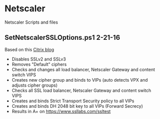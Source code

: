 # Netscaler
Netscaler Scripts and files

## SetNetscalerSSLOptions.ps1 2-21-16
Based on this [Citrix blog](https://www.citrix.com/blogs/2015/05/22/scoring-an-a-at-ssllabs-com-with-citrix-netscaler-the-sequel)
- Disables SSLv2 and SSLv3
- Removes "Default" ciphers
- Checks and changes all load balancer, Netscaler Gateway and content switch VIPS
- Creates new cipher group and binds to VIPs (auto detects VPX and adjusts cipher groups)
- Checks all SSL load balancer, Netscaler Gateway and content switch VIPS
- Creates and binds Strict Transport Security policy to all VIPs
- Creates and binds DH 2048 bit key to all VIPs (Forward Secrecy)
- Results in A+ on https://www.ssllabs.com/ssltest
